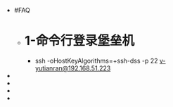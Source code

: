 - #FAQ
	- # 1-命令行登录堡垒机
		- ssh -oHostKeyAlgorithms=+ssh-dss -p 22 v-yutianran@192.168.51.223
-
-
-
-